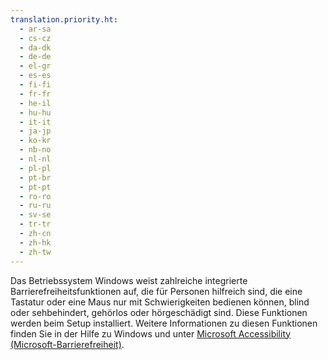 ```yaml
---
translation.priority.ht: 
  - ar-sa
  - cs-cz
  - da-dk
  - de-de
  - el-gr
  - es-es
  - fi-fi
  - fr-fr
  - he-il
  - hu-hu
  - it-it
  - ja-jp
  - ko-kr
  - nb-no
  - nl-nl
  - pl-pl
  - pt-br
  - pt-pt
  - ro-ro
  - ru-ru
  - sv-se
  - tr-tr
  - zh-cn
  - zh-hk
  - zh-tw
---
```

Das Betriebssystem Windows weist zahlreiche integrierte Barrierefreiheitsfunktionen auf, die für Personen hilfreich sind, die eine Tastatur oder eine Maus nur mit Schwierigkeiten bedienen können, blind oder sehbehindert, gehörlos oder hörgeschädigt sind. Diese Funktionen werden beim Setup installiert. Weitere Informationen zu diesen Funktionen finden Sie in der Hilfe zu Windows und unter [Microsoft Accessibility (Microsoft-Barrierefreiheit)](http://go.microsoft.com/fwlink/?LinkId=8431).